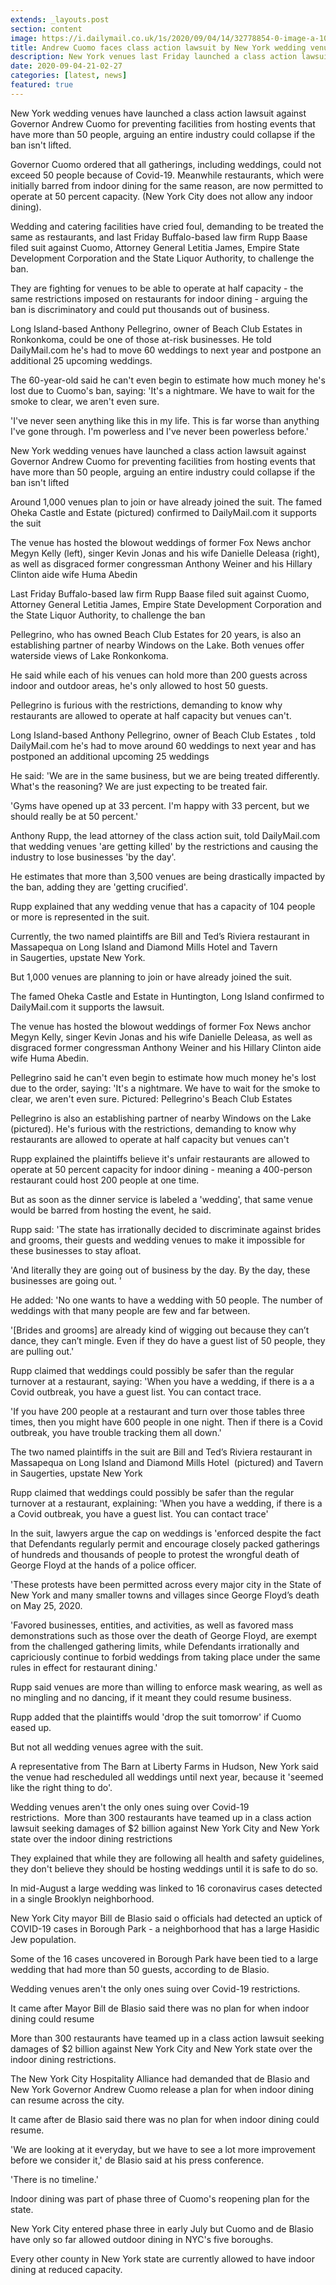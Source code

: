 ```yaml
---
extends: _layouts.post
section: content
image: https://i.dailymail.co.uk/1s/2020/09/04/14/32778854-0-image-a-10_1599227859345.jpg 
title: Andrew Cuomo faces class action lawsuit by New York wedding venues 
description: New York venues last Friday launched a class action lawsuit against Governor Andrew Cuomo for preventing them from hosting weddings of more than 50 people. 
date: 2020-09-04-21-02-27 
categories: [latest, news] 
featured: true 
--- 
```

New York wedding venues have launched a class action lawsuit against Governor Andrew Cuomo for preventing facilities from hosting events that have more than 50 people, arguing an entire industry could collapse if the ban isn't lifted.

Governor Cuomo ordered that all gatherings, including weddings, could not exceed 50 people because of Covid-19. Meanwhile restaurants, which were initially barred from indoor dining for the same reason, are now permitted to operate at 50 percent capacity. (New York City does not allow any indoor dining). 

Wedding and catering facilities have cried foul, demanding to be treated the same as restaurants, and last Friday Buffalo-based law firm Rupp Baase filed suit against Cuomo, Attorney General Letitia James, Empire State Development Corporation and the State Liquor Authority, to challenge the ban. 

They are fighting for venues to be able to operate at half capacity - the same restrictions imposed on restaurants for indoor dining - arguing the ban is discriminatory and could put thousands out of business. 

Long Island-based Anthony Pellegrino, owner of Beach Club Estates in Ronkonkoma, could be one of those at-risk businesses. He told DailyMail.com he's had to move 60 weddings to next year and postpone an additional 25 upcoming weddings. 

The 60-year-old said he can't even begin to estimate how much money he's lost due to Cuomo's ban, saying: 'It's a nightmare. We have to wait for the smoke to clear, we aren't even sure.

'I've never seen anything like this in my life. This is far worse than anything I've gone through. I'm powerless and I've never been powerless before.' 

New York wedding venues have launched a class action lawsuit against Governor Andrew Cuomo for preventing facilities from hosting events that have more than 50 people, arguing an entire industry could collapse if the ban isn't lifted 

Around 1,000 venues plan to join or have already joined the suit. The famed Oheka Castle and Estate (pictured) confirmed to DailyMail.com it supports the suit

The venue has hosted the blowout weddings of former Fox News anchor Megyn Kelly (left), singer Kevin Jonas and his wife Danielle Deleasa (right), as well as disgraced former congressman Anthony Weiner and his Hillary Clinton aide wife Huma Abedin

Last Friday Buffalo-based law firm Rupp Baase filed suit against Cuomo, Attorney General Letitia James, Empire State Development Corporation and the State Liquor Authority, to challenge the ban 

Pellegrino, who has owned Beach Club Estates for 20 years, is also an establishing partner of nearby Windows on the Lake. Both venues offer waterside views of Lake Ronkonkoma.

He said while each of his venues can hold more than 200 guests across indoor and outdoor areas, he's only allowed to host 50 guests. 

Pellegrino is furious with the restrictions, demanding to know why restaurants are allowed to operate at half capacity but venues can't.  

Long Island-based Anthony Pellegrino, owner of Beach Club Estates , told DailyMail.com he's had to move around 60 weddings to next year and has postponed an additional upcoming 25 weddings

He said: 'We are in the same business, but we are being treated differently. What's the reasoning? We are just expecting to be treated fair. 

'Gyms have opened up at 33 percent. I'm happy with 33 percent, but we should really be at 50 percent.' 

Anthony Rupp, the lead attorney of the class action suit, told DailyMail.com that wedding venues 'are getting killed' by the restrictions and causing the industry to lose businesses 'by the day'. 

He estimates that more than 3,500 venues are being drastically impacted by the ban, adding they are 'getting crucified'. 

Rupp explained that any wedding venue that has a capacity of 104 people or more is represented in the suit. 

Currently, the two named plaintiffs are Bill and Ted’s Riviera restaurant in Massapequa on Long Island and Diamond Mills Hotel and Tavern in Saugerties, upstate New York.  

But 1,000 venues are planning to join or have already joined the suit. 

The famed Oheka Castle and Estate in Huntington, Long Island confirmed to DailyMail.com it supports the lawsuit. 

The venue has hosted the blowout weddings of former Fox News anchor Megyn Kelly, singer Kevin Jonas and his wife Danielle Deleasa, as well as disgraced former congressman Anthony Weiner and his Hillary Clinton aide wife Huma Abedin.   

Pellegrino said he can't even begin to estimate how much money he's lost due to the order, saying: 'It's a nightmare. We have to wait for the smoke to clear, we aren't even sure. Pictured: Pellegrino's Beach Club Estates 

Pellegrino is also an establishing partner of nearby Windows on the Lake (pictured). He's furious with the restrictions, demanding to know why restaurants are allowed to operate at half capacity but venues can't

Rupp explained the plaintiffs believe it's unfair restaurants are allowed to operate at 50 percent capacity for indoor dining - meaning a 400-person restaurant could host 200 people at one time. 

But as soon as the dinner service is labeled a 'wedding', that same venue would be barred from hosting the event, he said.

Rupp said: 'The state has irrationally decided to discriminate against brides and grooms, their guests and wedding venues to make it impossible for these businesses to stay afloat. 

'And literally they are going out of business by the day. By the day, these businesses are going out. '

He added: 'No one wants to have a wedding with 50 people. The number of weddings with that many people are few and far between.

'[Brides and grooms] are already kind of wigging out because they can’t dance, they can’t mingle. Even if they do have a guest list of 50 people, they are pulling out.'

Rupp claimed that weddings could possibly be safer than the regular turnover at a restaurant, saying: 'When you have a wedding, if there is a a Covid outbreak, you have a guest list. You can contact trace. 

'If you have 200 people at a restaurant and turn over those tables three times, then you might have 600 people in one night. Then if there is a Covid outbreak, you have trouble tracking them all down.'

The two named plaintiffs in the suit are Bill and Ted’s Riviera restaurant in Massapequa on Long Island and Diamond Mills Hotel  (pictured) and Tavern in Saugerties, upstate New York

Rupp claimed that weddings could possibly be safer than the regular turnover at a restaurant, explaining: 'When you have a wedding, if there is a a Covid outbreak, you have a guest list. You can contact trace' 

In the suit, lawyers argue the cap on weddings is 'enforced despite the fact that Defendants regularly permit and encourage closely packed gatherings of hundreds and thousands of people to protest the wrongful death of George Floyd at the hands of a police officer. 

'These protests have been permitted across every major city in the State of New York and many smaller towns and villages since George Floyd’s death on May 25, 2020. 

'Favored businesses, entities, and activities, as well as favored mass demonstrations such as those over the death of George Floyd, are exempt from the challenged gathering limits, while Defendants irrationally and capriciously continue to forbid weddings from taking place under the same rules in effect for restaurant dining.' 

Rupp said venues are more than willing to enforce mask wearing, as well as no mingling and no dancing, if it meant they could resume business.

Rupp added that the plaintiffs would 'drop the suit tomorrow' if Cuomo eased up. 

But not all wedding venues agree with the suit. 

A representative from The Barn at Liberty Farms in Hudson, New York said the venue had rescheduled all weddings until next year, because it 'seemed like the right thing to do'.

Wedding venues aren't the only ones suing over Covid-19 restrictions.  More than 300 restaurants have teamed up in a class action lawsuit seeking damages of $2 billion against New York City and New York state over the indoor dining restrictions

They explained that while they are following all health and safety guidelines, they don't believe they should be hosting weddings until it is safe to do so.  

In mid-August a large wedding was linked to 16 coronavirus cases detected in a single Brooklyn neighborhood.

New York City mayor Bill de Blasio said o officials had detected an uptick of COVID-19 cases in Borough Park - a neighborhood that has a large Hasidic Jew population.

Some of the 16 cases uncovered in Borough Park have been tied to a large wedding that had more than 50 guests, according to de Blasio.

Wedding venues aren't the only ones suing over Covid-19 restrictions.

It came after Mayor Bill de Blasio said there was no plan for when indoor dining could resume

More than 300 restaurants have teamed up in a class action lawsuit seeking damages of $2 billion against New York City and New York state over the indoor dining restrictions.

The New York City Hospitality Alliance had demanded that de Blasio and New York Governor Andrew Cuomo release a plan for when indoor dining can resume across the city. 

It came after de Blasio said there was no plan for when indoor dining could resume.

'We are looking at it everyday, but we have to see a lot more improvement before we consider it,' de Blasio said at his press conference.

'There is no timeline.'

Indoor dining was part of phase three of Cuomo's reopening plan for the state.

New York City entered phase three in early July but Cuomo and de Blasio have only so far allowed outdoor dining in NYC's five boroughs.

Every other county in New York state are currently allowed to have indoor dining at reduced capacity. 

